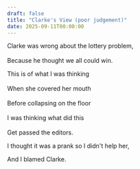 ```yaml
---
draft: false
title: "Clarke's View (poor judgement)"
date: 2025-09-11T00:00:00
---
```


Clarke was wrong about the lottery problem, <br>  
Because he thought we all could win. 

This is of what I was thinking <br>  
When she covered her mouth <br>  
Before collapsing on the floor <br>  
I was thinking what did this <br>  
Get passed the editors. 

I thought it was a prank so I didn't help her,

And I blamed Clarke. 